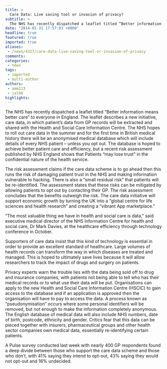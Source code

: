 ```yaml
---
title: >
  Care Data: Live saving tool or invasion of privacy?
subtitle: >
  The NHS has recently dispatched a leaflet titled “Better information means better care” to everyone in England.
date: "2014-01-31 17:57:03 +0000"
headline: true
featured: true
imported: true
aliases:
 - /news/4327/care-data-live-saving-tool-or-invasion-of-privacy
comments:
categories:
 - news
tags:
 - imported
 - multi-author
authors:
 - amm113
 - jal08
highlights:
---
```


The NHS has recently dispatched a leaflet titled “Better information means better care” to everyone in England. The leaflet describes a new initiative, care data, in which patient’s data from GP records will be extracted and shared with the Health and Social Care Information Centre. The NHS hopes to roll out care data in the summer and for the first time in British medical history there will be an anonymised medical database which will include details of every NHS patient – unless you opt out. The database is hoped to achieve better patient care and efficiency, but a recent risk assessment published by NHS England shows that Patients “may lose trust” in the confidential nature of the health service.

The risk assessment claims if the care data scheme is to go ahead then this runs the risk of damaging patient trust in the NHS and making information vulnerable to hacking. There is also a “small residual risk” that patients will be re-identified. The assessment states that these risks can be mitigated by allowing patients to opt out by contacting their GP. The risk assessment concludes that the benefits outweigh the risk. The care data initiative will support economic growth by turning the UK into a “global centre for life sciences and health research” and creating a “vibrant App marketplace.”

“The most valuable thing we have in health and social care is data,” said executive medical director of the NHS Information Centre for health and social care, Dr Mark Davies, at the healthcare efficiency through technology conference in October.

Supporters of care data insist that this kind of technology is essential in order to provide an excellent standard of healthcare. Large volumes of health records can transform the way in which diseases are treated and managed. This is hoped to ultimately save lives because it will allow researchers to track the impact of drugs and surgery on patients.

Privacy experts warn the trouble lies with the data being sold off to drug and insurance companies, with patients not being able to tell who has their medical records or to what use their data will be put. Organisations can apply to the new Health and Social Care Information Centre (HSCIC) to gain access to the database and if an application is approved then the organisation will have to pay to access the data. A process known as “pseudonymisation” occurs where some personal identifiers will be removed, but not enough to make the information completely anonymous. The English database of medical data will also include NHS numbers, date of birth, postcode, ethnicity and gender. Critics fear that this data can be pieced together with insurers, pharmaceutical groups and other health sector companies own medical data, essentially re-identifying certain patients.

A Pulse survey conducted last week with nearly 400 GP respondents found a deep divide between those who support the care data scheme and those who don’t, with 41% saying they intend to opt-out, 43% saying they would not opt-out and 16% undecided.
